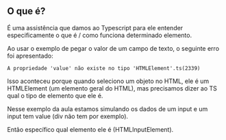 ## O que é?

É uma assistência que damos ao Typescript para ele entender especificamente o que é / como funciona determinado elemento.

Ao usar o exemplo de pegar o valor de um campo de texto, o seguinte erro foi apresentado:

```
A propriedade 'value' não existe no tipo 'HTMLElement'.ts(2339)
```

Isso aconteceu porque quando seleciono um objeto no HTML, ele é um HTMLElement (um elemento geral do HTML), mas precisamos dizer ao TS qual o tipo de elemento que ele é.

Nesse exemplo da aula estamos simulando os dados de um input e um input tem value (div não tem por exemplo).

Então específico qual elemento ele é (HTMLInputElement).
